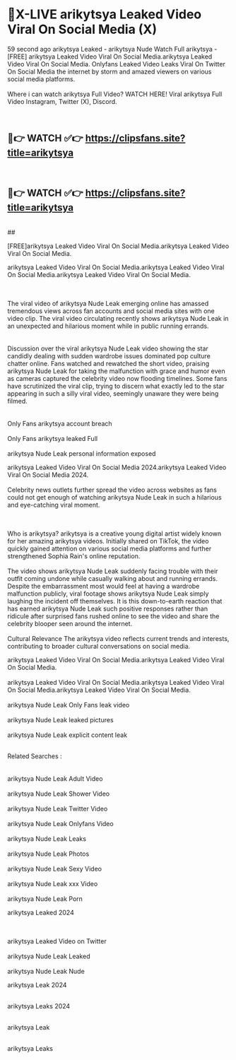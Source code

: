 # 🔴X-LIVE arikytsya Leaked Video Viral On Social Media (X)<br>


59 second ago arikytsya Leaked  - arikytsya Nude  Watch Full arikytsya - [FREE] arikytsya Leaked Video Viral On Social Media.arikytsya Leaked Video Viral On Social Media.   Onlyfans Leaked Video Leaks Viral On Twitter On Social Media the internet by storm and amazed viewers on various social media platforms. <br><br>
Where i can watch arikytsya Full Video? WATCH HERE! Viral arikytsya Full Video Instagram, Twitter (X), Discord. <br>


 <br>

##  🔴👉 WATCH ✅👉  <a href="https://clipsfans.site?title=arikytsya&ref=git">https://clipsfans.site?title=arikytsya</a> <br>
  <br>

##  🔴👉 WATCH ✅👉  <a href="https://clipsfans.site?title=arikytsya&ref=git">https://clipsfans.site?title=arikytsya</a> <br>
  <br>
  ##



[FREE]arikytsya Leaked Video Viral On Social Media.arikytsya Leaked Video Viral On Social Media. <br>

arikytsya Leaked Video Viral On Social Media.arikytsya Leaked Video Viral On Social Media.arikytsya Leaked Video Viral On Social Media. <br>


  <br>

  <br>
The viral video of arikytsya Nude Leak emerging online has amassed tremendous views across fan accounts and social media sites with one video clip. The viral video circulating recently shows arikytsya Nude Leak in an unexpected and hilarious moment while in public running errands.<br>
<br>


<br>
Discussion over the viral arikytsya Nude Leak video showing the star candidly dealing with sudden wardrobe issues dominated pop culture chatter online. Fans watched and rewatched the short video, praising arikytsya Nude Leak for taking the malfunction with grace and humor even as cameras captured the celebrity video now flooding timelines. Some fans have scrutinized the viral clip, trying to discern what exactly led to the star appearing in such a silly viral video, seemingly unaware they were being filmed.<br>
<br>
<br> 
Only Fans arikytsya account breach<br>
<br>
Only Fans arikytsya leaked Full <br>
<br>
arikytsya Nude Leak personal information exposed<br>

arikytsya Leaked Video Viral On Social Media 2024.arikytsya Leaked Video Viral On Social Media 2024. <br>
<br>
Celebrity news outlets further spread the video across websites as fans could not get enough of watching arikytsya Nude Leak in such a hilarious and eye-catching viral moment.<br>
<br>

<br>
Who is arikytsya? arikytsya is a creative young digital artist widely known for her amazing arikytsya videos. Initially shared on TikTok, the video quickly gained attention on various social media platforms and further strengthened Sophia Rain's online reputation.<br>
<br>
The video shows arikytsya Nude Leak suddenly facing trouble with their outfit coming undone while casually walking about and running errands. Despite the embarrassment most would feel at having a wardrobe malfunction publicly, viral footage shows arikytsya Nude Leak simply laughing the incident off themselves. It is this down-to-earth reaction that has earned arikytsya Nude Leak such positive responses rather than ridicule after surprised fans rushed online to see the video and share the celebrity blooper seen around the internet.<br>
<br>
Cultural Relevance The arikytsya video reflects current trends and interests, contributing to broader cultural conversations on social media.<br>

arikytsya Leaked Video Viral On Social Media.arikytsya Leaked Video Viral On Social Media.<br>
<br>
arikytsya Leaked Video Viral On Social Media.arikytsya Leaked Video Viral On Social Media.arikytsya Leaked Video Viral On Social Media.<br>
<br>
arikytsya Nude Leak Only Fans leak video<br>
<br>
arikytsya Nude Leak leaked pictures<br>
<br>
arikytsya Nude Leak explicit content leak<br>


<br>
Related Searches :<br>
<br>

<br>
arikytsya Nude Leak Adult Video<br>
<br>
arikytsya Nude Leak Shower Video<br>
<br>
arikytsya Nude Leak Twitter Video<br>
<br>
arikytsya Nude Leak Onlyfans Video<br>
<br>
arikytsya Nude Leak Leaks<br>
<br>
arikytsya Nude Leak Photos<br>

<br>
arikytsya Nude Leak Sexy Video<br>
<br>
arikytsya Nude Leak xxx Video<br>
<br>
arikytsya Nude Leak Porn<br>

arikytsya  Leaked 2024 <br> <br>
<br>

arikytsya Leaked Video on Twitter <br>
<br>
arikytsya Nude Leak Leaked<br>
<br>
arikytsya Nude Leak Nude<br>


arikytsya  Leak 2024 <br> <br>



arikytsya  Leaks 2024 <br> <br>



 
arikytsya  Leak<br> <br>



arikytsya  Leaks<br> <br>





</p>




 



</p>










